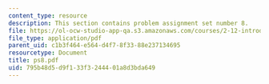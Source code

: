 ```yaml
---
content_type: resource
description: This section contains problem assignment set number 8.
file: https://ol-ocw-studio-app-qa.s3.amazonaws.com/courses/2-12-introduction-to-robotics-fall-2005/795b48d5d9f133f3244401a8d3bda649_ps8.pdf
file_type: application/pdf
parent_uid: c1b3f464-e564-d4f7-8f33-88e237134695
resourcetype: Document
title: ps8.pdf
uid: 795b48d5-d9f1-33f3-2444-01a8d3bda649
---
```

